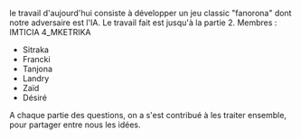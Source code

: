 le travail d'aujourd'hui consiste à développer un jeu classic "fanorona" dont notre adversaire est l'IA. Le travail fait est jusqu'à la partie 2.
Membres : IMTICIA 4_MKETRIKA
- Sitraka  
- Francki 
- Tanjona
- Landry
- Zaïd  
- Désiré

A chaque partie des questions, on a s'est contribué à les traiter ensemble, pour partager entre nous les idées.
